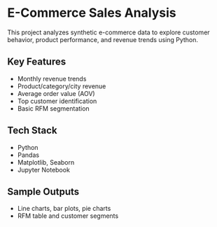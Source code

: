 # E-Commerce Sales Analysis

This project analyzes synthetic e-commerce data to explore customer behavior, product performance, and revenue trends using Python.

## Key Features
- Monthly revenue trends
- Product/category/city revenue
- Average order value (AOV)
- Top customer identification
- Basic RFM segmentation

## Tech Stack
- Python
- Pandas
- Matplotlib, Seaborn
- Jupyter Notebook

## Sample Outputs
- Line charts, bar plots, pie charts
- RFM table and customer segments

